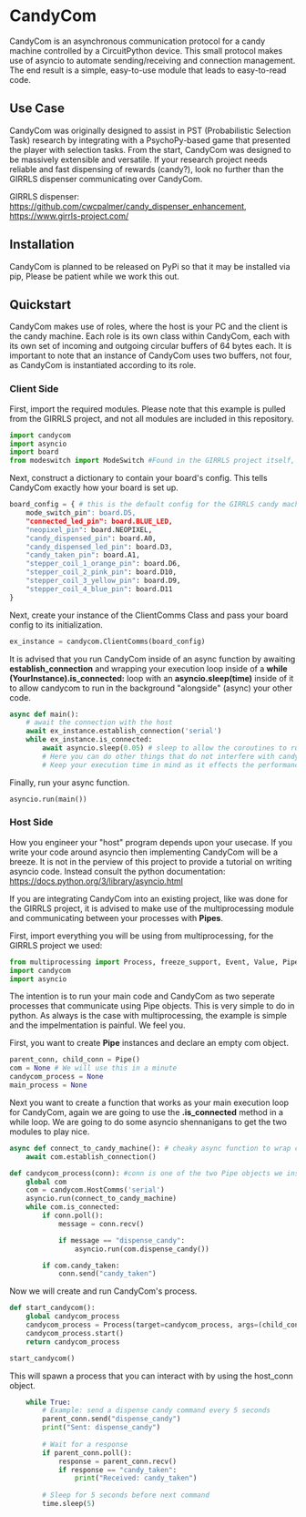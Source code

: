 # CandyCom

CandyCom is an asynchronous communication protocol for a candy machine controlled by a CircuitPython device. This small protocol makes use of asyncio to automate sending/receiving and connection management. The end result is a simple, easy-to-use module that leads to easy-to-read code.

## Use Case

CandyCom was originally designed to assist in PST (Probabilistic Selection Task) research by integrating with a PsychoPy-based game that presented the player with selection tasks. From the start, CandyCom was designed to be massively extensible and versatile. If your research project needs reliable and fast dispensing of rewards (candy?), look no further than the GIRRLS dispenser communicating over CandyCom.

GIRRLS dispenser: https://github.com/cwcpalmer/candy_dispenser_enhancement, https://www.girrls-project.com/

## Installation

CandyCom is planned to be released on PyPi so that it may be installed via pip, Please be patient while we work this out.

## Quickstart

CandyCom makes use of roles, where the host is your PC and the client is the candy machine. Each role is its own class within CandyCom, each with its own set of incoming and outgoing circular buffers of 64 bytes each. It is important to note that an instance of CandyCom uses two buffers, not four, as CandyCom is instantiated according to its role. 

### Client Side

First, import the required modules. Please note that this example is pulled from the GIRRLS project, and not all modules are included in this repository.

```python
import candycom
import asyncio
import board
from modeswitch import ModeSwitch #Found in the GIRRLS project itself, used for switching between serial and ble.
```

Next, construct a dictionary to contain your board's config. This tells CandyCom exactly how your board is set up.

```python
board_config = { # this is the default config for the GIRRLS candy machine
    mode_switch_pin": board.D5,
    "connected_led_pin": board.BLUE_LED,
    "neopixel_pin": board.NEOPIXEL,
    "candy_dispensed_pin": board.A0,
    "candy_dispensed_led_pin": board.D3,
    "candy_taken_pin": board.A1,
    "stepper_coil_1_orange_pin": board.D6,
    "stepper_coil_2_pink_pin": board.D10,
    "stepper_coil_3_yellow_pin": board.D9,
    "stepper_coil_4_blue_pin": board.D11
}
```

Next, create your instance of the ClientComms Class and pass your board config to its initialization. 

```python
ex_instance = candycom.ClientComms(board_config)
```

It is advised that you run CandyCom inside of an async function by awaiting **establish_connection** and wrapping your execution loop inside of a **while (YourInstance).is_connected:** loop with an **asyncio.sleep(time)** inside of it to allow candycom to run in the background "alongside" (async) your other code.

```python
async def main():
    # await the connection with the host
    await ex_instance.establish_connection('serial') 
    while ex_instance.is_connected:
        await asyncio.sleep(0.05) # sleep to allow the coroutines to run
        # Here you can do other things that do not interfere with candycom's operations
        # Keep your execution time in mind as it effects the performance of CandyCom
```

Finally, run your async function.

```python
asyncio.run(main())
```

### Host Side

How you engineer your "host" program depends upon your usecase. If you write your code around asyncio then implementing CandyCom will be a breeze. It is not in the perview of this project to provide a tutorial on writing asyncio code. Instead consult the python documentation: https://docs.python.org/3/library/asyncio.html

If you are integrating CandyCom into an existing project, like was done for the GIRRLS project, it is advised to make use of the multiprocessing module and communicating between your processes with **Pipes**.

First, import everything you will be using from multiprocessing, for the GIRRLS project we used:

```python
from multiprocessing import Process, freeze_support, Event, Value, Pipe
import candycom
import asyncio
```

The intention is to run your main code and CandyCom as two seperate processes that communicate using Pipe objects. This is very simple to do in python. As always is the case with multiprocessing, the example is simple and the impelmentation is painful. We feel you.

First, you want to create **Pipe** instances and declare an empty com object.

```python
parent_conn, child_conn = Pipe()
com = None # We will use this in a minute
candycom_process = None
main_process = None
```

Next you want to create a function that works as your main execution loop for CandyCom, again we are going to use the **.is_connected** method in a while loop. We are going to do some asyncio shennanigans to get the two modules to play nice. 

```python
async def connect_to_candy_machine(): # cheaky async function to wrap conneciton establisment
    await com.establish_connection()

def candycom_process(conn): #conn is one of the two Pipe objects we instanced earlier
    global com
    com = candycom.HostComms('serial')
    asyncio.run(connect_to_candy_machine)
    while com.is_connected:
        if conn.poll():
            message = conn.recv()

            if message == "dispense_candy":
                asyncio.run(com.dispense_candy())

        if com.candy_taken:
            conn.send("candy_taken")
```

Now we will create and run CandyCom's process. 

```python
def start_candycom():
    global candycom_process
    candycom_process = Process(target=candycom_process, args=(child_conn), daemon=True)
    candycom_process.start()
    return candycom_process

start_candycom()
```

This will spawn a process that you can interact with by using the host_conn object.

```python
    while True:
        # Example: send a dispense candy command every 5 seconds
        parent_conn.send("dispense_candy")
        print("Sent: dispense_candy")
        
        # Wait for a response
        if parent_conn.poll():
            response = parent_conn.recv()
            if response == "candy_taken":
                print("Received: candy_taken")
        
        # Sleep for 5 seconds before next command
        time.sleep(5)
```
